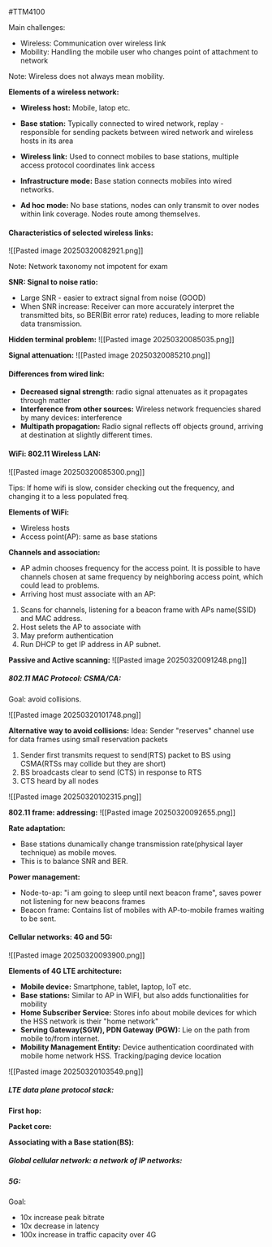 #TTM4100 


Main challenges:
- Wireless: Communication over wireless link 
- Mobility: Handling the mobile user who changes point of attachment to network

Note: Wireless does not always mean mobility. 

**Elements of a wireless network:**
- **Wireless host:** Mobile, latop etc. 
- **Base station:** Typically connected to wired network, replay - responsible for sending packets between wired network and wireless hosts in its area
- **Wireless link:** Used to connect mobiles to base stations, multiple access protocol coordinates link access

- **Infrastructure mode:** Base station connects mobiles into wired networks. 
- **Ad hoc mode:** No base stations, nodes can only transmit to over nodes within link coverage. Nodes route among themselves. 


#### Characteristics of selected wireless links:
![[Pasted image 20250320082921.png]]

Note: Network taxonomy not impotent for exam 

**SNR: Signal to noise ratio:**
- Large SNR - easier to extract signal from noise (GOOD)
- When SNR increase: Receiver can more accurately interpret the transmitted bits, so BER(Bit error rate) reduces, leading to more reliable data transmission. 

**Hidden terminal problem:**
![[Pasted image 20250320085035.png]]

**Signal attenuation:**
![[Pasted image 20250320085210.png]]

#### Differences from wired link:
- **Decreased signal strength**: radio signal attenuates as it propagates through matter 
- **Interference from other sources:** Wireless network frequencies shared by many devices: interference 
- **Multipath propagation:** Radio signal reflects off objects ground, arriving at destination at slightly different times. 


#### WiFi: 802.11 Wireless LAN:
![[Pasted image 20250320085300.png]]

Tips: If home wifi is slow, consider checking out the frequency, and changing it to a less populated freq. 

**Elements of WiFi:**
- Wireless hosts
- Access point(AP): same as base stations 


**Channels and association:**
- AP admin chooses frequency for the access point. It is possible to have channels chosen at same frequency by neighboring access point, which could lead to problems.
- Arriving host must associate with an AP: 
1. Scans for channels, listening for a beacon frame with APs name(SSID) and MAC address.
2. Host selets the AP to associate with 
3. May preform authentication
4. Run DHCP to get IP address in AP subnet. 

**Passive and Active scanning:**
![[Pasted image 20250320091248.png]]


##### 802.11 MAC Protocol: CSMA/CA:
Goal: avoid collisions.

![[Pasted image 20250320101748.png]]


**Alternative way to avoid collisions:**
Idea: Sender "reserves" channel use for data frames using small reservation packets 
1. Sender first transmits request to send(RTS) packet to BS using CSMA(RTSs may collide but they are short)
2. BS broadcasts clear to send (CTS) in response to RTS
3. CTS heard by all nodes 

![[Pasted image 20250320102315.png]]


**802.11 frame: addressing:**
![[Pasted image 20250320092655.png]]

**Rate adaptation:**
- Base stations dunamically change transmission rate(physical layer technique) as mobile moves.
- This is to balance SNR and BER. 

**Power management:**
- Node-to-ap: "i am going to sleep until next beacon frame", saves power not listening for new beacons frames 
- Beacon frame: Contains list of mobiles with AP-to-mobile frames waiting to be sent. 

#### Cellular networks: 4G and 5G:

![[Pasted image 20250320093900.png]]

**Elements of 4G LTE architecture:**
- **Mobile device:** Smartphone, tablet, laptop, IoT etc. 
- **Base stations:** Similar to AP in WIFI, but also adds functionalities for mobility 
- **Home Subscriber Service:** Stores info about mobile devices for which the HSS network is their "home network"
- **Serving Gateway(SGW), PDN Gateway (PGW):** Lie on the path from mobile to/from internet. 
- **Mobility Management Entity:** Device authentication coordinated with mobile home network HSS. Tracking/paging device location 

![[Pasted image 20250320103549.png]]


##### LTE data plane protocol stack:

**First hop:**

**Packet core:**

**Associating with a Base station(BS):**

##### Global cellular network: a network of IP networks:


##### 5G:
Goal:
- 10x increase peak bitrate
- 10x decrease in latency 
- 100x increase in traffic capacity over 4G 

